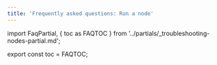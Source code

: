 ```yaml
---
title: 'Frequently asked questions: Run a node'
---
```


import FaqPartial, { toc as FAQTOC } from '../partials/_troubleshooting-nodes-partial.md';

<div data-faq-origin-slug='node-faq'>
  <FaqPartial />
</div>

export const toc = FAQTOC;
